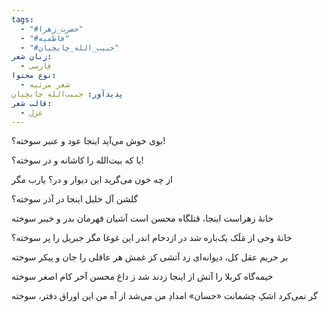```yaml
---
tags:
  - "#حضرت_زهرا"
  - "#فاطمیه"
  - "#حبیب_الله_چایچیان"
زبان شعر:
  - فارسی
نوع محتوا:
  - شعر مرثیه
پدیدآور: حبیب‌الله چایچیان
قالب شعر:
  - غزل
---
```

بوی خوش می‌آید اینجا عود و عنبر سوخته؟!

یا که بیت‌الله را کاشانه و در سوخته؟!

از چه خون مى‌گريد اين ديوار و در؟ يارب مگر

گلشن آل خليل اينجا در آذر سوخته؟

خانۀ زهراست اينجا، قتلگاه محسن است
آشيان قهرمان بدر و خيبر سوخته

خانۀ وحی از مَلَک یک‌باره شد در ازدحام
اندر این غوغا مگر جبریل را پر سوخته؟

بر حریم عقل کل، دیوانه‌ای زد آتشی
کز غمش هر عاقلی را جان و پیکر سوخته

خيمه‌گاه كربلا را آتش از اينجا زدند
شد ز داغ محسن آخر كام اصغر سوخته

گر نمى‌كرد اشکِ چشمانت «حسان» امدادِ من
مى‌شد از آه من اين اوراق دفتر، سوخته
